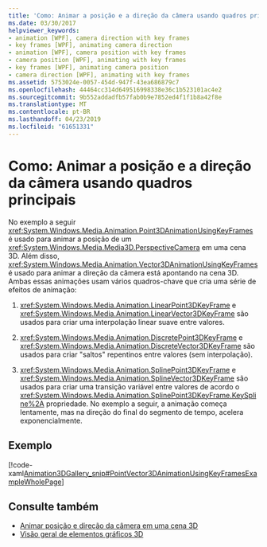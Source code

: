 ```yaml
---
title: 'Como: Animar a posição e a direção da câmera usando quadros principais'
ms.date: 03/30/2017
helpviewer_keywords:
- animation [WPF], camera direction with key frames
- key frames [WPF], animating camera direction
- animation [WPF], camera position with key frames
- camera position [WPF], animating with key frames
- key frames [WPF], animating camera position
- camera direction [WPF], animating with key frames
ms.assetid: 5753024e-0057-454d-947f-43ea686879c7
ms.openlocfilehash: 44464cc314d649516998338e36c1b523101ac4e2
ms.sourcegitcommit: 9b552addadfb57fab0b9e7852ed4f1f1b8a42f8e
ms.translationtype: MT
ms.contentlocale: pt-BR
ms.lasthandoff: 04/23/2019
ms.locfileid: "61651331"
---
```

# <a name="how-to-animate-camera-position-and-direction-using-key-frames"></a>Como: Animar a posição e a direção da câmera usando quadros principais
No exemplo a seguir <xref:System.Windows.Media.Animation.Point3DAnimationUsingKeyFrames> é usado para animar a posição de um <xref:System.Windows.Media.Media3D.PerspectiveCamera> em uma cena 3D. Além disso, <xref:System.Windows.Media.Animation.Vector3DAnimationUsingKeyFrames> é usado para animar a direção da câmera está apontando na cena 3D. Ambas essas animações usam vários quadros-chave que cria uma série de efeitos de animação:  
  
1. <xref:System.Windows.Media.Animation.LinearPoint3DKeyFrame> e <xref:System.Windows.Media.Animation.LinearVector3DKeyFrame> são usados para criar uma interpolação linear suave entre valores.  
  
2. <xref:System.Windows.Media.Animation.DiscretePoint3DKeyFrame> e <xref:System.Windows.Media.Animation.DiscreteVector3DKeyFrame> são usados para criar "saltos" repentinos entre valores (sem interpolação).  
  
3. <xref:System.Windows.Media.Animation.SplinePoint3DKeyFrame> e <xref:System.Windows.Media.Animation.SplineVector3DKeyFrame> são usados para criar uma transição variável entre valores de acordo o <xref:System.Windows.Media.Animation.SplinePoint3DKeyFrame.KeySpline%2A> propriedade. No exemplo a seguir, a animação começa lentamente, mas na direção do final do segmento de tempo, acelera exponencialmente.  
  
## <a name="example"></a>Exemplo  
 [!code-xaml[Animation3DGallery_snip#PointVector3DAnimationUsingKeyFramesExampleWholePage](~/samples/snippets/csharp/VS_Snippets_Wpf/Animation3DGallery_snip/CS/PointVector3DAnimationUsingKeyFramesExample.xaml#pointvector3danimationusingkeyframesexamplewholepage)]  
  
## <a name="see-also"></a>Consulte também

- [Animar posição e direção da câmera em uma cena 3D](how-to-animate-camera-position-and-direction-in-a-3d-scene.md)
- [Visão geral de elementos gráficos 3D](3-d-graphics-overview.md)
